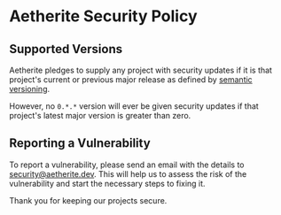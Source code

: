 # Aetherite Security Policy

## Supported Versions

Aetherite pledges to supply any project with security updates if it is that project's current or previous major release as defined by [semantic versioning](https://semver.org/).

However, no `0.*.*` version will ever be given security updates if that project's latest major version is greater than zero.

## Reporting a Vulnerability

To report a vulnerability, please send an email with the details to <security@aetherite.dev>. This will help us to assess the risk of the vulnerability and start the necessary steps to fixing it.

Thank you for keeping our projects secure.
